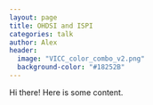 ```yaml
---
layout: page
title: OHDSI and ISPI
categories: talk
author: Alex
header:
  image: "VICC_color_combo_v2.png"
  background-color: "#18252B"
---
```


Hi there! Here is some content.

